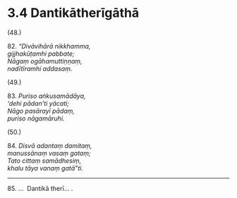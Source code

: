 # 3.4 Dantikātherīgāthā

(48.)

82\. _“Divāvihārā nikkhamma,_  
_gijjhakūṭamhi pabbate;_  
_Nāgaṃ ogāhamuttiṇṇaṃ,_  
_nadītīramhi addasaṃ._  

(49.)

83\. _Puriso aṅkusamādāya,_  
_‘dehi pādan’ti yācati;_  
_Nāgo pasārayī pādaṃ,_  
_puriso nāgamāruhi._  

(50.)

84\. _Disvā adantaṃ damitaṃ,_  
_manussānaṃ vasaṃ gataṃ;_  
_Tato cittaṃ samādhesiṃ,_  
_khalu tāya vanaṃ gatā”ti._  

---

85\. …  Dantikā therī… .
